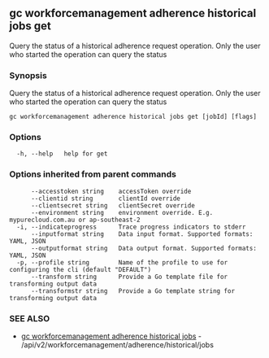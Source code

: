## gc workforcemanagement adherence historical jobs get

Query the status of a historical adherence request operation. Only the user who started the operation can query the status

### Synopsis

Query the status of a historical adherence request operation. Only the user who started the operation can query the status

```
gc workforcemanagement adherence historical jobs get [jobId] [flags]
```

### Options

```
  -h, --help   help for get
```

### Options inherited from parent commands

```
      --accesstoken string    accessToken override
      --clientid string       clientId override
      --clientsecret string   clientSecret override
      --environment string    environment override. E.g. mypurecloud.com.au or ap-southeast-2
  -i, --indicateprogress      Trace progress indicators to stderr
      --inputformat string    Data input format. Supported formats: YAML, JSON
      --outputformat string   Data output format. Supported formats: YAML, JSON
  -p, --profile string        Name of the profile to use for configuring the cli (default "DEFAULT")
      --transform string      Provide a Go template file for transforming output data
      --transformstr string   Provide a Go template string for transforming output data
```

### SEE ALSO

* [gc workforcemanagement adherence historical jobs](gc_workforcemanagement_adherence_historical_jobs.html)	 - /api/v2/workforcemanagement/adherence/historical/jobs


